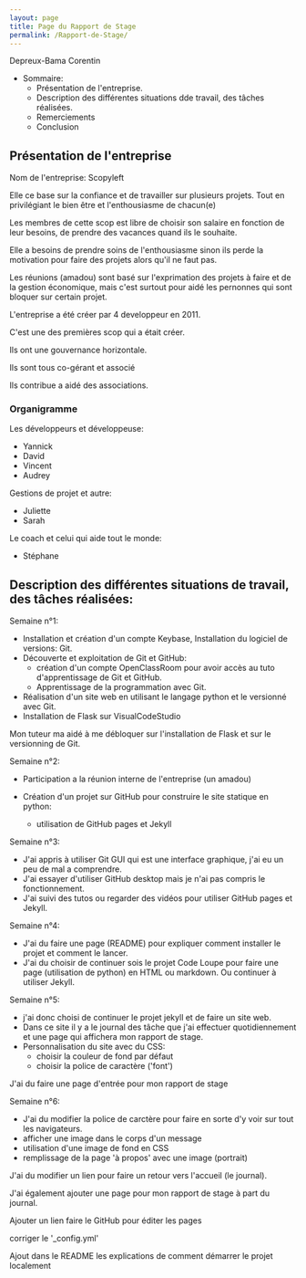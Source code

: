 ```yaml
---
layout: page
title: Page du Rapport de Stage
permalink: /Rapport-de-Stage/
---
```


Depreux-Bama Corentin 


- Sommaire:
  - Présentation de l'entreprise.
  - Description des différentes situations dde travail, des tâches réalisées.
  - Remerciements
  - Conclusion

## Présentation de l'entreprise

Nom de l'entreprise: Scopyleft

Elle ce base sur la confiance et de travailler sur plusieurs projets.
Tout en privilégiant le bien être et l'enthousiasme de chacun(e)

Les membres de cette scop est libre de choisir son salaire en fonction de leur besoins, de prendre des vacances quand ils le souhaite. 

Elle a besoins de prendre soins de l'enthousiasme sinon ils perde la motivation pour faire des projets alors qu'il ne faut pas.

Les réunions (amadou) sont basé sur l'exprimation des projets à faire et de la gestion économique,
mais c'est surtout pour aidé les pernonnes qui sont bloquer sur certain projet.

L'entreprise a été créer par 4 developpeur en 2011. 

C'est une des premières scop qui a était créer.

Ils ont une gouvernance horizontale.

Ils sont tous co-gérant et associé

Ils contribue a aidé des associations.

### Organigramme 

Les développeurs et développeuse:

- Yannick
- David
- Vincent
- Audrey 

Gestions de projet et autre: 

- Juliette
- Sarah

Le coach et celui qui aide tout le monde:

- Stéphane



## Description des différentes situations de travail, des tâches réalisées:

Semaine n°1: 

- Installation et création d'un compte Keybase, Installation du logiciel de versions: Git.
- Découverte et exploitation de Git et GitHub:
  - création d'un compte OpenClassRoom pour avoir accès au tuto d'apprentissage de Git et GitHub.
  - Apprentissage de la programmation avec Git.
- Réalisation d'un site web en utilisant le langage python et le versionné avec Git.
- Installation de Flask sur VisualCodeStudio

Mon tuteur ma aidé à me débloquer sur l'installation de Flask et sur le versionning de Git.

Semaine n°2:

- Participation a la réunion interne de l'entreprise (un amadou)

- Création d'un projet sur GitHub pour construire le site statique en python:
  - utilisation de GitHub pages et Jekyll

Semaine n°3:

- J'ai appris à utiliser Git GUI qui est une interface graphique, j'ai eu un peu de mal a comprendre.
- J'ai essayer d'utiliser GitHub desktop mais je n'ai pas compris le fonctionnement.
- J'ai suivi des tutos ou regarder des vidéos pour utiliser GitHub pages et Jekyll.
 
Semaine n°4:

- J'ai du faire une page (README) pour expliquer comment installer le projet et comment le lancer.
- J'ai du choisir de continuer sois le projet Code Loupe pour faire une page (utilisation de python) en HTML ou markdown.
Ou continuer à utiliser Jekyll.

Semaine n°5:

- j'ai donc choisi de continuer le projet jekyll et de faire un site web.
- Dans ce site il y a le journal des tâche que j'ai effectuer quotidiennement et une page qui affichera mon rapport de stage.
- Personnalisation du site avec du CSS:
  - choisir la couleur de fond par défaut
  - choisir la police de caractère ('font')

J'ai du faire une page d'entrée pour mon rapport de stage

Semaine n°6:

- J'ai du modifier la police de carctère pour faire en sorte d'y voir sur tout les navigateurs.
- afficher une image dans le corps d'un message
- utilisation d'une image de fond en CSS
- remplissage de la page 'à propos' avec une image (portrait)

J'ai du modifier un lien pour faire un retour vers l'accueil (le journal).

J'ai également ajouter une page pour mon rapport de stage à part du journal.

Ajouter un lien faire le GitHub pour éditer les pages

corriger le '_config.yml'

Ajout dans le README les explications de comment démarrer le projet localement 

